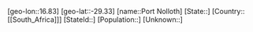 ﻿---
location: [-29.33,16.83]
type: City
tags:
- geo/City


SpocWebEntityId: 33471
isDeleted: false
confidential: public

---
[geo-lon::16.83]
[geo-lat::-29.33]
[name::Port Nolloth]
[State::]
[Country::[[South_Africa]]]
[StateId::]
[Population::]
[Unknown::]

